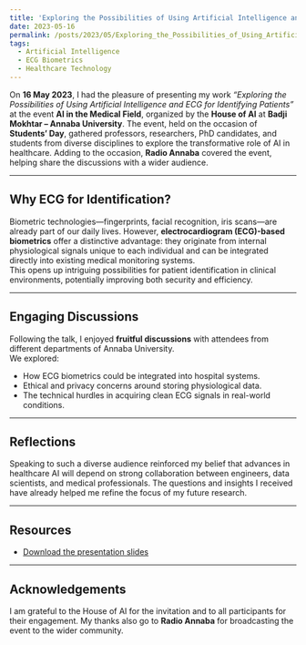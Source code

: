 ```yaml
---
title: 'Exploring the Possibilities of Using Artificial Intelligence and ECG for Identifying Patients'
date: 2023-05-16
permalink: /posts/2023/05/Exploring_the_Possibilities_of_Using_Artificial_Intelligence_and_ECG_for_Identifying_Patients
tags:
  - Artificial Intelligence
  - ECG Biometrics
  - Healthcare Technology
---
```


On **16 May 2023**, I had the pleasure of presenting my work *“Exploring the Possibilities of Using Artificial Intelligence and ECG for Identifying Patients”* at the event **AI in the Medical Field**, organized by the **House of AI** at **Badji Mokhtar – Annaba University**. The event, held on the occasion of **Students’ Day**, gathered professors, researchers, PhD candidates, and students from diverse disciplines to explore the transformative role of AI in healthcare. Adding to the occasion, **Radio Annaba** covered the event, helping share the discussions with a wider audience.

---

## Why ECG for Identification?

Biometric technologies—fingerprints, facial recognition, iris scans—are already part of our daily lives. However, **electrocardiogram (ECG)-based biometrics** offer a distinctive advantage: they originate from internal physiological signals unique to each individual and can be integrated directly into existing medical monitoring systems.  
This opens up intriguing possibilities for patient identification in clinical environments, potentially improving both security and efficiency.

---


## Engaging Discussions

Following the talk, I enjoyed **fruitful discussions** with attendees from different departments of Annaba University.  
We explored:  
- How ECG biometrics could be integrated into hospital systems.  
- Ethical and privacy concerns around storing physiological data.  
- The technical hurdles in acquiring clean ECG signals in real-world conditions.

---

## Reflections

Speaking to such a diverse audience reinforced my belief that advances in healthcare AI will depend on strong collaboration between engineers, data scientists, and medical professionals. The questions and insights I received have already helped me refine the focus of my future research.

---

## Resources

- [Download the presentation slides](https://hatem-zehir.github.io/files/talks/Exploring_the_Possibilities_of_Using_Artificial_Intelligence_and_ECG_for_Identifying_Patients.pdf)  

---

## Acknowledgements

I am grateful to the House of AI for the invitation and to all participants for their engagement. My thanks also go to **Radio Annaba** for broadcasting the event to the wider community.
